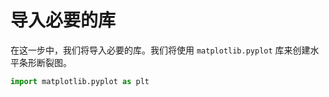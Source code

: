 # 导入必要的库

在这一步中，我们将导入必要的库。我们将使用 `matplotlib.pyplot` 库来创建水平条形断裂图。

```python
import matplotlib.pyplot as plt
```
